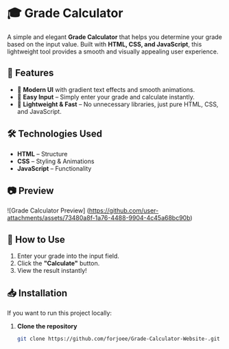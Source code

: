 # 🎓 Grade Calculator

A simple and elegant **Grade Calculator** that helps you determine your grade based on the input value. Built with **HTML, CSS, and JavaScript**, this lightweight tool provides a smooth and visually appealing user experience.

## 🚀 Features

- 🎨 **Modern UI** with gradient text effects and smooth animations.
- 🔢 **Easy Input** – Simply enter your grade and calculate instantly.
- 📌 **Lightweight & Fast** – No unnecessary libraries, just pure HTML, CSS, and JavaScript.

## 🛠️ Technologies Used

- **HTML** – Structure  
- **CSS** – Styling & Αnimations  
- **JavaScript** – Functionality  

## 📷 Preview

![Grade Calculator Preview] (https://github.com/user-attachments/assets/73480a8f-1a76-4488-9904-4c45a68bc90b)

## 📖 How to Use

1. Enter your grade into the input field.  
2. Click the **"Calculate"** button.  
3. View the result instantly!  

## 📥 Installation

If you want to run this project locally:  

1. **Clone the repository**  
   ```sh
   git clone https://github.com/forjoee/Grade-Calculator-Website-.git
